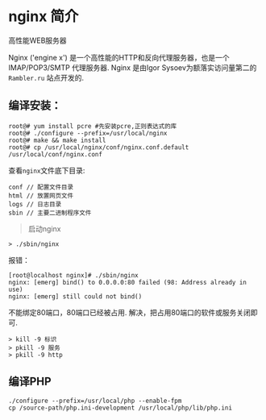 # nginx 简介

高性能WEB服务器

Nginx ('engine x') 是一个高性能的HTTP和反向代理服务器，也是一个  IMAP/POP3/SMTP 代理服务器.
Nginx 是由Igor Sysoev为额落实访问量第二的`Rambler.ru` 站点开发的.


## 编译安装：
```
root@# yum install pcre #先安装pcre,正则表达式的库
root@# ./configure --prefix=/usr/local/nginx
root@# make && make install
root@# cp /usr/local/nginx/conf/nginx.conf.default /usr/local/conf/nginx.conf
```

查看`nginx`文件底下目录:
```
conf // 配置文件目录
html // 放置网页文件
logs // 日志目录
sbin // 主要二进制程序文件
```

> 启动nginx

```
> ./sbin/nginx
```

报错：
```
[root@localhost nginx]# ./sbin/nginx 
nginx: [emerg] bind() to 0.0.0.0:80 failed (98: Address already in use)
nginx: [emerg] still could not bind()
```
不能绑定80端口，80端口已经被占用.
解决，把占用80端口的软件或服务关闭即可.

```
> kill -9 标识
> pkill -9 服务
> pkill -9 http
```

## 编译PHP
```
./configure --prefix=/usr/local/php --enable-fpm
cp /source-path/php.ini-development /usr/local/php/lib/php.ini
```



